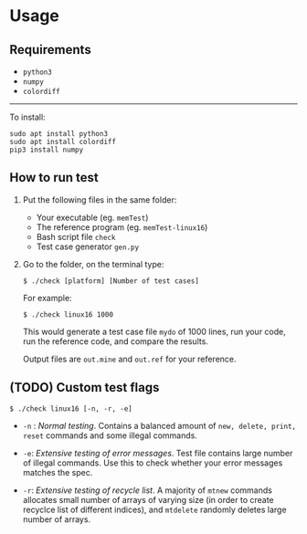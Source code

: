 # Usage
## Requirements
- `python3`
- `numpy`
- `colordiff`

***
To install:  
```
sudo apt install python3
sudo apt install colordiff
pip3 install numpy
```
## How to run test
1. Put the following files in the same folder:
    - Your executable (eg. `memTest`)
    - The reference program (eg. `memTest-linux16`)
    - Bash script file `check`
    - Test case generator `gen.py`
2. Go to the folder, on the terminal type:
    ```
    $ ./check [platform] [Number of test cases]
    ```
    For example:
    ```
    $ ./check linux16 1000
    ```
    This would generate a test case file `mydo` of 1000 lines, run your code, run the reference code, and compare the results.
      
    Output files are `out.mine` and `out.ref` for your reference.

## (TODO) Custom test flags
`
$ ./check linux16 [-n, -r, -e]
`
- `-n` : *Normal testing*. Contains a balanced amount of `new, delete, print, reset` commands and some illegal commands.

- `-e`: *Extensive testing of error messages*. Test file contains large number of illegal commands. Use this to check whether your error messages matches the spec.

- `-r`: *Extensive testing of recycle list*. A majority of `mtnew` commands allocates small number of arrays of varying size (in order to create recyclce list of different indices), and `mtdelete` randomly deletes large number of arrays.
